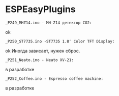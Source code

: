 # ESPEasyPlugins

 	_P249_MHZ14.ino - MH-Z14 детектор CO2:
  ok
  
	_P250_ST7735.ino -ST7735 1.8″ Color TFT Display:
  ok
  Иногда зависает, нужен сброс.
  
	_P251_Neato.ino - Neato XV-21:
  в разработке
  
	_P252_Coffee.ino - Espresso coffee machine:
  в разработке
  
  
